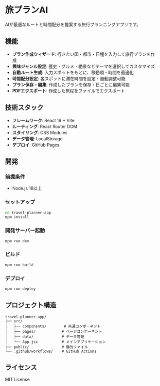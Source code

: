 # 旅プランAI

AIが最適なルートと時間配分を提案する旅行プランニングアプリです。

## 機能

- **プラン作成ウィザード**: 行きたい国・都市・日程を入力して旅行プランを作成
- **興味ジャンル設定**: 歴史・グルメ・絶景などテーマを選択してカスタマイズ
- **自動ルート生成**: 入力スポットをもとに、移動順・時間を最適化
- **時間配分設定**: 各スポットに滞在時間を設定・自動調整可能
- **プラン保存・編集**: 作成したプランを保存・日ごとに編集可能
- **PDFエクスポート**: 作成した旅程をファイルでエクスポート

## 技術スタック

- **フレームワーク**: React 19 + Vite
- **ルーティング**: React Router DOM
- **スタイリング**: CSS Modules
- **データ管理**: LocalStorage
- **デプロイ**: GitHub Pages

## 開発

### 前提条件

- Node.js 18以上

### セットアップ

```bash
cd travel-planner-app
npm install
```

### 開発サーバー起動

```bash
npm run dev
```

### ビルド

```bash
npm run build
```

### デプロイ

```bash
npm run deploy
```

## プロジェクト構造

```
travel-planner-app/
├── src/
│   ├── components/        # 共通コンポーネント
│   ├── pages/            # ページコンポーネント
│   ├── data/             # データ管理
│   └── App.jsx           # メインアプリケーション
├── public/               # 静的ファイル
└── .github/workflows/    # GitHub Actions
```

## ライセンス

MIT License